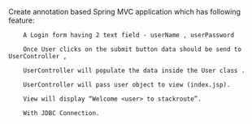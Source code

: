Create annotation based Spring MVC application which has following feature:

        A Login form having 2 text field - userName , userPassword

        Once User clicks on the submit button data should be send to UserController ,

        UserController will populate the data inside the User class .

        UserController will pass user object to view (index.jsp).

        View will display “Welcome <user> to stackroute”.
        
        With JDBC Connection.
